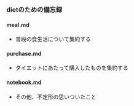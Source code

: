 ### dietのための備忘録

#### meal.md

- 普段の食生活について集約する

#### purchase.md

- ダイエットにあたって購入したものを集約する

#### notebook.md

- その他、不定形の思いついたこと

